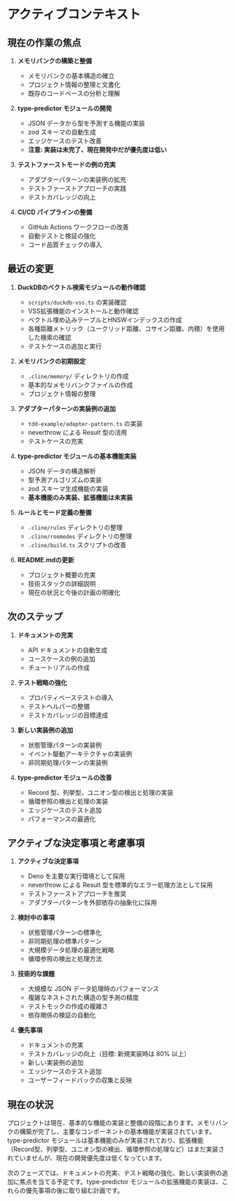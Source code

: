 # アクティブコンテキスト

## 現在の作業の焦点

1. **メモリバンクの構築と整備**
   - メモリバンクの基本構造の確立
   - プロジェクト情報の整理と文書化
   - 既存のコードベースの分析と理解

2. **type-predictor モジュールの開発**
   - JSON データから型を予測する機能の実装
   - zod スキーマの自動生成
   - エッジケースのテスト改善
   - **注意: 実装は未完了、現在開発中だが優先度は低い**

3. **テストファーストモードの例の充実**
   - アダプターパターンの実装例の拡充
   - テストファーストアプローチの実践
   - テストカバレッジの向上

4. **CI/CD パイプラインの整備**
   - GitHub Actions ワークフローの改善
   - 自動テストと検証の強化
   - コード品質チェックの導入

## 最近の変更

1. **DuckDBのベクトル検索モジュールの動作確認**
   - `scripts/duckdb-vss.ts` の実装確認
   - VSS拡張機能のインストールと動作確認
   - ベクトル埋め込みテーブルとHNSWインデックスの作成
   - 各種距離メトリック（ユークリッド距離、コサイン距離、内積）を使用した検索の確認
   - テストケースの追加と実行

2. **メモリバンクの初期設定**
   - `.cline/memory/` ディレクトリの作成
   - 基本的なメモリバンクファイルの作成
   - プロジェクト情報の整理

3. **アダプターパターンの実装例の追加**
   - `tdd-example/adapter-pattern.ts` の実装
   - neverthrow による Result 型の活用
   - テストケースの充実

4. **type-predictor モジュールの基本機能実装**
   - JSON データの構造解析
   - 型予測アルゴリズムの実装
   - zod スキーマ生成機能の実装
   - **基本機能のみ実装、拡張機能は未実装**

5. **ルールとモード定義の整備**
   - `.cline/rules` ディレクトリの整理
   - `.cline/roomodes` ディレクトリの整理
   - `.cline/build.ts` スクリプトの改善

6. **README.mdの更新**
   - プロジェクト概要の充実
   - 技術スタックの詳細説明
   - 現在の状況と今後の計画の明確化

## 次のステップ

1. **ドキュメントの充実**
   - API ドキュメントの自動生成
   - ユースケースの例の追加
   - チュートリアルの作成

2. **テスト戦略の強化**
   - プロパティベーステストの導入
   - テストヘルパーの整備
   - テストカバレッジの目標達成

3. **新しい実装例の追加**
   - 状態管理パターンの実装例
   - イベント駆動アーキテクチャの実装例
   - 非同期処理パターンの実装例

4. **type-predictor モジュールの改善**
   - Record 型、列挙型、ユニオン型の検出と処理の実装
   - 循環参照の検出と処理の実装
   - エッジケースのテスト追加
   - パフォーマンスの最適化

## アクティブな決定事項と考慮事項

1. **アクティブな決定事項**
   - Deno を主要な実行環境として採用
   - neverthrow による Result 型を標準的なエラー処理方法として採用
   - テストファーストアプローチを推奨
   - アダプターパターンを外部依存の抽象化に採用

2. **検討中の事項**
   - 状態管理パターンの標準化
   - 非同期処理の標準パターン
   - 大規模データ処理の最適化戦略
   - 循環参照の検出と処理方法

3. **技術的な課題**
   - 大規模な JSON データ処理時のパフォーマンス
   - 複雑なネストされた構造の型予測の精度
   - テストモックの作成の複雑さ
   - 依存関係の検証の自動化

4. **優先事項**
   - ドキュメントの充実
   - テストカバレッジの向上（目標: 新規実装時は 80% 以上）
   - 新しい実装例の追加
   - エッジケースのテスト追加
   - ユーザーフィードバックの収集と反映

## 現在の状況

プロジェクトは現在、基本的な機能の実装と整備の段階にあります。メモリバンクの構築が完了し、主要なコンポーネントの基本機能が実装されています。type-predictor モジュールは基本機能のみが実装されており、拡張機能（Record型、列挙型、ユニオン型の検出、循環参照の処理など）はまだ実装されていませんが、現在の開発優先度は低くなっています。

次のフェーズでは、ドキュメントの充実、テスト戦略の強化、新しい実装例の追加に焦点を当てる予定です。type-predictor モジュールの拡張機能の実装は、これらの優先事項の後に取り組む計画です。
